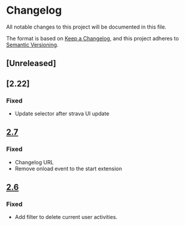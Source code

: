 # Changelog
All notable changes to this project will be documented in this file.

The format is based on [Keep a Changelog](https://keepachangelog.com/en/1.0.0/),
and this project adheres to [Semantic Versioning](https://semver.org/spec/v2.0.0.html).

## [Unreleased]

## [2.22]
### Fixed
- Update selector after strava UI update

## [2.7]
### Fixed
- Changelog URL
- Remove onload event to the start extension

[2.7]: https://github.com/tciles/kudo-all/compare/2.6...2.7

## [2.6]
### Fixed
- Add filter to delete current user activities.

[2.6]: https://github.com/tciles/kudo-all/compare/2.5...2.6

